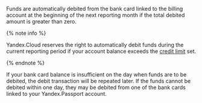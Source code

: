 Funds are automatically debited from the bank card linked to the billing account at the beginning of the next reporting month if the total debited amount is greater than zero.

{% note info %}

Yandex.Cloud reserves the right to automatically debit funds during the current reporting period if your account balance exceeds the [credit limit](../concepts/credit-limit.md) set.

{% endnote %}


If your bank card balance is insufficient on the day when funds are to be debited, the debit transaction will be repeated later. If the funds cannot be debited within one day, they may be debited from one of the bank cards linked to your Yandex.Passport account.

